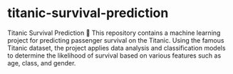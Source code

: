 # titanic-survival-prediction
Titanic Survival Prediction 🚢 This repository contains a machine learning project for predicting passenger survival on the Titanic. Using the famous Titanic dataset, the project applies data analysis and classification models to determine the likelihood of survival based on various features such as age, class, and gender.
